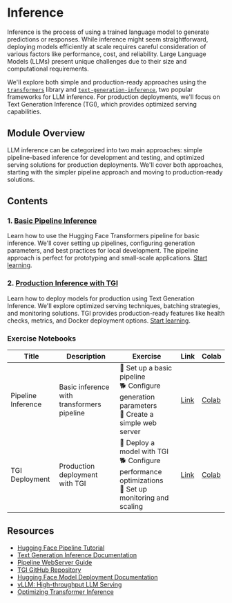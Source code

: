 # Inference

Inference is the process of using a trained language model to generate predictions or responses. While inference might seem straightforward, deploying models efficiently at scale requires careful consideration of various factors like performance, cost, and reliability. Large Language Models (LLMs) present unique challenges due to their size and computational requirements.

We'll explore both simple and production-ready approaches using the [`transformers`](https://huggingface.co/docs/transformers/index) library and [`text-generation-inference`](https://github.com/huggingface/text-generation-inference), two popular frameworks for LLM inference. For production deployments, we'll focus on Text Generation Inference (TGI), which provides optimized serving capabilities.

## Module Overview

LLM inference can be categorized into two main approaches: simple pipeline-based inference for development and testing, and optimized serving solutions for production deployments. We'll cover both approaches, starting with the simpler pipeline approach and moving to production-ready solutions.

## Contents

### 1. [Basic Pipeline Inference](./pipeline_inference.md)

Learn how to use the Hugging Face Transformers pipeline for basic inference. We'll cover setting up pipelines, configuring generation parameters, and best practices for local development. The pipeline approach is perfect for prototyping and small-scale applications. [Start learning](./pipeline_inference.md).

### 2. [Production Inference with TGI](./text_generation_inference.md)

Learn how to deploy models for production using Text Generation Inference. We'll explore optimized serving techniques, batching strategies, and monitoring solutions. TGI provides production-ready features like health checks, metrics, and Docker deployment options. [Start learning](./text_generation_inference.md).

### Exercise Notebooks

| Title | Description | Exercise | Link | Colab |
|-------|-------------|----------|------|-------|
| Pipeline Inference | Basic inference with transformers pipeline | 🐢 Set up a basic pipeline <br> 🐕 Configure generation parameters <br> 🦁 Create a simple web server | [Link](./notebooks/basic_pipeline_inference.ipynb) | [Colab](https://githubtocolab.com/huggingface/smol-course/tree/main/7_inference/notebooks/basic_pipeline_inference.ipynb) |
| TGI Deployment | Production deployment with TGI | 🐢 Deploy a model with TGI <br> 🐕 Configure performance optimizations <br> 🦁 Set up monitoring and scaling | [Link](./notebooks/tgi_deployment.ipynb) | [Colab](https://githubtocolab.com/huggingface/smol-course/tree/main/7_inference/notebooks/tgi_deployment.ipynb) |

## Resources

- [Hugging Face Pipeline Tutorial](https://huggingface.co/docs/transformers/en/pipeline_tutorial)
- [Text Generation Inference Documentation](https://huggingface.co/docs/text-generation-inference/en/index)
- [Pipeline WebServer Guide](https://huggingface.co/docs/transformers/en/pipeline_tutorial#using-pipelines-for-a-webserver)
- [TGI GitHub Repository](https://github.com/huggingface/text-generation-inference)
- [Hugging Face Model Deployment Documentation](https://huggingface.co/docs/inference-endpoints/index)
- [vLLM: High-throughput LLM Serving](https://github.com/vllm-project/vllm)
- [Optimizing Transformer Inference](https://huggingface.co/blog/optimize-transformer-inference)
